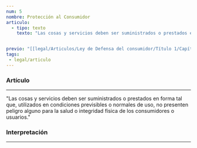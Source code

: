 ```yaml
---
num: 5
nombre: Protección al Consumidor
articulo: 
  - tipo: texto
    texto: "Las cosas y servicios deben ser suministrados o prestados en forma tal que, utilizados en condiciones previsibles o normales de uso, no presenten peligro alguno para la salud o integridad física de los consumidores o usuarios."


previo: "[[legal/Articulos/Ley de Defensa del consumidor/Título 1/Capítulo 2/Capítulo 2, Información al consumidor y protección de su salud.md|Capítulo 2, Información al consumidor y protección de su salud]]"
tags: 
 - legal/articulo
---
```

### Artículo
---
"Las cosas y servicios deben ser suministrados o prestados en forma tal que, utilizados en condiciones previsibles o normales de uso, no presenten peligro alguno para la salud o integridad física de los consumidores o usuarios."

### Interpretación
---
